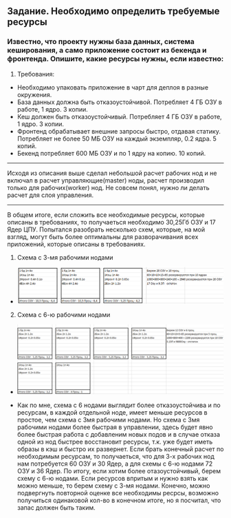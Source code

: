 ## Задание. Необходимо определить требуемые ресурсы

### Известно, что проекту нужны база данных, система кеширования, а само приложение состоит из бекенда и фронтенда. Опишите, какие ресурсы нужны, если известно:
1. Требования:
 - Необходимо упаковать приложение в чарт для деплоя в разные окружения.
 - База данных должна быть отказоустойчивой. Потребляет 4 ГБ ОЗУ в работе, 1 ядро. 3 копии.
 - Кеш должен быть отказоустойчивый. Потребляет 4 ГБ ОЗУ в работе, 1 ядро. 3 копии.
 - Фронтенд обрабатывает внешние запросы быстро, отдавая статику. Потребляет не более 50 МБ ОЗУ на каждый экземпляр, 0.2 ядра. 5 копий.
 - Бекенд потребляет 600 МБ ОЗУ и по 1 ядру на копию. 10 копий.
***

Исходя из описания выше сделал небольшой расчет рабочих нод и не включал в расчет управляющие(master) ноды, расчет производил только для рабочих(worker) нод. Не совсем понял, нужно ли делать расчет для слоя управления.
***
В общем итоге, если сложить все необходимые ресурсы, которые описаны в требованиях, то  получаеться необходимо 30,25Гб ОЗУ и 17 Ядер ЦПУ. Попытался разобрать несколько схем, которые, на мой взгляд, могут быть более оптимальны для разворачивания всех приложений, которые описаны в требованиях.

1. Схема с 3-мя рабочими нодами
 - ![3NODES](https://github.com/Atlipoka/devops_netology/blob/main/Kuber_and_Azure/2023-09-22_00-08-08.png)

2. Схема с 6-ю рабочими нодами
 - ![6NODES](https://github.com/Atlipoka/devops_netology/blob/main/Kuber_and_Azure/2023-09-22_00-02-32.png)

- Как по мне, схема с 6 нодами выглядит более отказоустойчива и по ресурсам, в каждой отдельной ноде, имеет меньше ресурсов в простое, чем схема с 3мя рабочими нодами. Но схема с 3мя рабочими нодами более быстрая в управлении, здесь будет явно более быстрая работа с добавленим новых подов и в случае отказа одной из нод быстрее восстановит ресурсы, т.к. уже будет иметь образы в кэш и быстро их развернет. Если брать конечный расчет по необходимым ресурсам, то получаеться, что для 3-х рабочих нод нам потребуется 60 ОЗУ и 30 Ядер, а для схемы с 6-ю нодами 72 ОЗУ и 36 Ядер. По итогу, если хотим более отазоустойчивый, берем схему с 6-ю нодами. Если ресурсов впритым и нужно взять как можно меньше, то берем схему с 3-мя нодами. Конечно, можно подвергнуть повторной оценке все необходимы ресрсы, возможно получиться одинаковой кол-во  в конечном итоге, но я посчитал, что запас должен быть таким.
